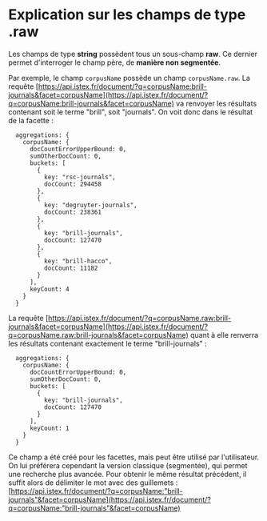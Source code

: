 # Explication sur les champs de type .raw

Les champs de type **string** possèdent tous un sous-champ **raw**. Ce dernier permet d'interroger le champ père, de **manière non segmentée**.

Par exemple, le champ `corpusName` possède un champ `corpusName.raw`. La requête [https://api.istex.fr/document/?q=corpusName:brill-journals&facet=corpusName](https://api.istex.fr/document/?q=corpusName:brill-journals&facet=corpusName) va renvoyer les résultats contenant soit le terme "brill", soit "journals". On voit donc dans le résultat de la facette :

```text
  aggregations: {
    corpusName: {
      docCountErrorUpperBound: 0,
      sumOtherDocCount: 0,
      buckets: [
        {
          key: "rsc-journals",
          docCount: 294458
        },
        {
          key: "degruyter-journals",
          docCount: 238361
        },
        {
          key: "brill-journals",
          docCount: 127470
        },
        {
          key: "brill-hacco",
          docCount: 11182
        }
      ],
      keyCount: 4
    }
  }
```

La requête [https://api.istex.fr/document/?q=corpusName.raw:brill-journals&facet=corpusName](https://api.istex.fr/document/?q=corpusName.raw:brill-journals&facet=corpusName) quant à elle renverra les résultats contenant exactement le terme "brill-journals" :

```text
  aggregations: {
    corpusName: {
      docCountErrorUpperBound: 0,
      sumOtherDocCount: 0,
      buckets: [
        {
          key: "brill-journals",
          docCount: 127470
        }
      ],
      keyCount: 1
    }
  }
```

Ce champ a été créé pour les facettes, mais peut être utilisé par l'utilisateur. On lui préférera cependant la version classique \(segmentée\), qui permet une recherche plus avancée. Pour obtenir le même résultat précédent, il suffit alors de délimiter le mot avec des guillemets :  [https://api.istex.fr/document/?q=corpusName:"brill-journals"&facet=corpusName](https://api.istex.fr/document/?q=corpusName:"brill-journals"&facet=corpusName)

